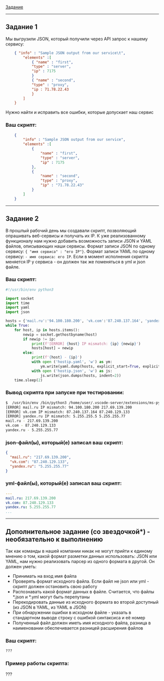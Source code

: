 [Задание](https://github.com/netology-code/sysadm-homeworks/blob/devsys10/04-script-03-yaml/README.md)

------

## Задание 1

Мы выгрузили JSON, который получили через API запрос к нашему сервису:

```json
    { "info" : "Sample JSON output from our service\t",
        "elements" :[
            { "name" : "first",
            "type" : "server",
            "ip" : 7175 
            }
            { "name" : "second",
            "type" : "proxy",
            "ip : 71.78.22.43
            }
        ]
    }
```
  Нужно найти и исправить все ошибки, которые допускает наш сервис

### Ваш скрипт:
```json
    {
        "info" : "Sample JSON output from our service",
        "elements" :[
            {
                "name" : "first",
                "type" : "server",
                "ip" : 7175
            },
            {
                "name" : "second",
                "type" : "proxy",
                "ip" : "71.78.22.43"
            }
        ]
    }
```

---

## Задание 2

В прошлый рабочий день мы создавали скрипт, позволяющий опрашивать веб-сервисы и получать их IP. К уже реализованному функционалу нам нужно добавить возможность записи JSON и YAML файлов, описывающих наши сервисы. Формат записи JSON по одному сервису: `{ "имя сервиса" : "его IP"}`. Формат записи YAML по одному сервису: `- имя сервиса: его IP`. Если в момент исполнения скрипта меняется IP у сервиса - он должен так же поменяться в yml и json файле.

### Ваш скрипт:
```python
#!/usr/bin/env python3

import socket
import time
import yaml
import json

hosts = {'mail.ru':'94.100.180.200', 'vk.com':'87.240.137.164', 'yandex.ru':'5.255.255.5'}
while True:
    for host, ip in hosts.items():
        newip = socket.gethostbyname(host) 
        if newip != ip:
            print(f'[ERROR] {host} IP mismatch: {ip} {newip}')
            hosts[host] = newip
        else:
            print(f'{host} - {ip}')
            with open ('hostip.yaml', 'w') as ym:
                ym.write(yaml.dump(hosts, explicit_start=True, explicit_end=True))
            with open ('hostip.json', 'w') as js:
                js.write(json.dumps(hosts, indent=2))
    time.sleep(2)


```

### Вывод скрипта при запуске при тестировании:
```bash
$  /usr/bin/env /bin/python3 /home/user/.vscode-server/extensions/ms-python.python-2023.2.0/pythonFiles/lib/python/debugpy/adapter/../../debugpy/launcher 49529 -- /home/user/1.py 
[ERROR] mail.ru IP mismatch: 94.100.180.200 217.69.139.200
[ERROR] vk.com IP mismatch: 87.240.137.164 87.240.129.133
[ERROR] yandex.ru IP mismatch: 5.255.255.5 5.255.255.77
mail.ru - 217.69.139.200
vk.com - 87.240.129.133
yandex.ru - 5.255.255.77
```

### json-файл(ы), который(е) записал ваш скрипт:
```json
{
  "mail.ru": "217.69.139.200",
  "vk.com": "87.240.129.133",
  "yandex.ru": "5.255.255.77"
}
```

### yml-файл(ы), который(е) записал ваш скрипт:
```yaml
---
mail.ru: 217.69.139.200
vk.com: 87.240.129.133
yandex.ru: 5.255.255.77
...

```

---

## Дополнительное задание (со звездочкой*) - необязательно к выполнению

Так как команды в нашей компании никак не могут прийти к единому мнению о том, какой формат разметки данных использовать: JSON или YAML, нам нужно реализовать парсер из одного формата в другой. Он должен уметь:
   * Принимать на вход имя файла
   * Проверять формат исходного файла. Если файл не json или yml - скрипт должен остановить свою работу
   * Распознавать какой формат данных в файле. Считается, что файлы *.json и *.yml могут быть перепутаны
   * Перекодировать данные из исходного формата во второй доступный (из JSON в YAML, из YAML в JSON)
   * При обнаружении ошибки в исходном файле - указать в стандартном выводе строку с ошибкой синтаксиса и её номер
   * Полученный файл должен иметь имя исходного файла, разница в наименовании обеспечивается разницей расширения файлов

### Ваш скрипт:
```python
???
```

### Пример работы скрипта:
???